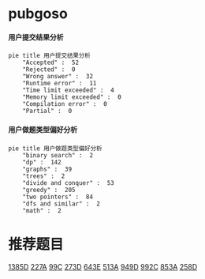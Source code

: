 # pubgoso

<!-- tabs:start -->



#### **用户提交结果分析**

```mermaid
pie title 用户提交结果分析
    "Accepted" :  52
    "Rejected" :  0
    "Wrong answer" :  32
    "Runtime error" :  11
    "Time limit exceeded" :  4
    "Memory limit exceeded" :  0
    "Compilation error" :  0
    "Partial" :  0
```

#### **用户做题类型偏好分析**

```mermaid
pie title 用户做题类型偏好分析
    "binary search" :  2
    "dp" :  142
    "graphs" :  39
    "trees" :  2
    "divide and conquer" :  53
    "greedy" :  205
    "two pointers" :  84
    "dfs and similar" :  2
    "math" :  2
```



<!-- tabs:end -->
# 推荐题目
[1385D](https://codeforces.com/contest/1385/problem/D)
[227A](https://codeforces.com/contest/227/problem/A)
[99C](https://codeforces.com/contest/99/problem/C)
[273D](https://codeforces.com/contest/273/problem/D)
[643E](https://codeforces.com/contest/643/problem/E)
[513A](https://codeforces.com/contest/513/problem/A)
[949D](https://codeforces.com/contest/949/problem/D)
[992C](https://codeforces.com/contest/992/problem/C)
[853A](https://codeforces.com/contest/853/problem/A)
[258D](https://codeforces.com/contest/258/problem/D)
